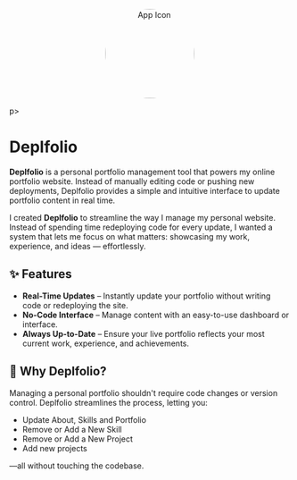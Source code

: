 <p align="center">
  <img 
    src="https://github.com/user-attachments/assets/32a0391c-4e86-4196-aae7-547ed35e9541" 
    alt="App Icon" 
    width="160" 
    height="160" 
    style="border-radius: 50%;" 
  />
</p>
p>

# Deplfolio

**Deplfolio** is a personal portfolio management tool that powers my online portfolio website. Instead of manually editing code or pushing new deployments, Deplfolio provides a simple and intuitive interface to update portfolio content in real time.

I created **Deplfolio** to streamline the way I manage my personal website. Instead of spending time redeploying code for every update, I wanted a system that lets me focus on what matters: showcasing my work, experience, and ideas — effortlessly.


## ✨ Features

- **Real-Time Updates** – Instantly update your portfolio without writing code or redeploying the site.
- **No-Code Interface** – Manage content with an easy-to-use dashboard or interface.
- **Always Up-to-Date** – Ensure your live portfolio reflects your most current work, experience, and achievements.

## 🚀 Why Deplfolio?

Managing a personal portfolio shouldn't require code changes or version control. Deplfolio streamlines the process, letting you:

- Update About, Skills and Portfolio
- Remove or Add a New Skill
- Remove or Add a New Project
- Add new projects

—all without touching the codebase.


